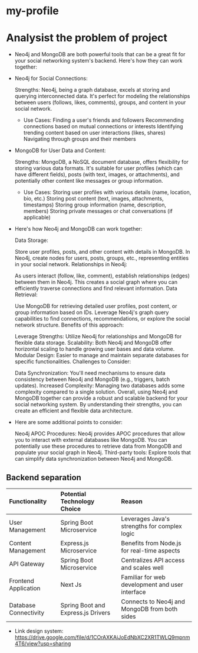 # my-profile

# Analysist the problem of project

- Neo4j and MongoDB are both powerful tools that can be a great fit for your social networking system's backend. Here's how they can work together:

- Neo4j for Social Connections:

    Strengths: Neo4j, being a graph database, excels at storing and querying interconnected data. It's perfect for modeling the relationships between users (follows, likes, comments), groups, and content in your social network.
    - Use Cases:
    Finding a user's friends and followers
    Recommending connections based on mutual connections or interests
    Identifying trending content based on user interactions (likes, shares)
    Navigating through groups and their members
- MongoDB for User Data and Content:

    Strengths: MongoDB, a NoSQL document database, offers flexibility for storing various data formats. It's suitable for user profiles (which can have different fields), posts (with text, images, or attachments), and potentially other content like messages or group information.
    - Use Cases:
    Storing user profiles with various details (name, location, bio, etc.)
    Storing post content (text, images, attachments, timestamps)
    Storing group information (name, description, members)
    Storing private messages or chat conversations (if applicable)
- Here's how Neo4j and MongoDB can work together:

    Data Storage:

    Store user profiles, posts, and other content with details in MongoDB.
    In Neo4j, create nodes for users, posts, groups, etc., representing entities in your social network.
    Relationships in Neo4j:

    As users interact (follow, like, comment), establish relationships (edges) between them in Neo4j.
    This creates a social graph where you can efficiently traverse connections and find relevant information.
    Data Retrieval:

    Use MongoDB for retrieving detailed user profiles, post content, or group information based on IDs.
    Leverage Neo4j's graph query capabilities to find connections, recommendations, or explore the social network structure.
    Benefits of this approach:

    Leverage Strengths: Utilize Neo4j for relationships and MongoDB for flexible data storage.
    Scalability: Both Neo4j and MongoDB offer horizontal scaling to handle growing user bases and data volume.
    Modular Design: Easier to manage and maintain separate databases for specific functionalities.
    Challenges to Consider:

    Data Synchronization: You'll need mechanisms to ensure data consistency between Neo4j and MongoDB (e.g., triggers, batch updates).
    Increased Complexity: Managing two databases adds some complexity compared to a single solution.
    Overall, using Neo4j and MongoDB together can provide a robust and scalable backend for your social networking system. By understanding their strengths, you can create an efficient and flexible data architecture.

- Here are some additional points to consider:

    Neo4j APOC Procedures: Neo4j provides APOC procedures that allow you to interact with external databases like MongoDB. You can potentially use these procedures to retrieve data from MongoDB and populate your social graph in Neo4j.
    Third-party tools: Explore tools that can simplify data synchronization between Neo4j and MongoDB.

## Backend separation
| Functionality         | Potential Technology Choice        | Reason                                          |  
| :-------------------- | :--------------------------------- | :---------------------------------------------- | 
| User Management       | Spring Boot Microservice           | Leverages Java's strengths for complex logic    | 
| Content Management    | Express.js Microservice            | Benefits from Node.js for real-time aspects     |
| API Gateway           | Spring Boot Microservice           | Centralizes API access and scales well          | 
| Frontend Application  | Next Js                           | Familiar for web development and user interface |
| Database Connectivity | Spring Boot and Express.js Drivers | Connects to Neo4j and MongoDB from both sides   |


- Link design system: https://drive.google.com/file/d/1COrAXKAiJoEdNbXC2XR1TWLQ9mpnm4T6/view?usp=sharing